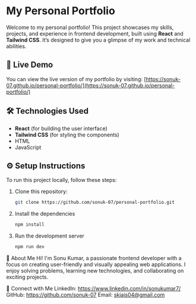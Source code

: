 # My Personal Portfolio

Welcome to my personal portfolio! This project showcases my skills, projects, and experience in frontend development, built using **React** and **Tailwind CSS**. It’s designed to give you a glimpse of my work and technical abilities.

## 🚀 Live Demo
You can view the live version of my portfolio by visiting: [https://sonuk-07.github.io/personal-portfolio/](https://sonuk-07.github.io/personal-portfolio/)

## 🛠️ Technologies Used
- **React** (for building the user interface)
- **Tailwind CSS** (for styling the components)
- HTML
- JavaScript

## ⚙️ Setup Instructions

To run this project locally, follow these steps:

1. Clone this repository:
   ```bash
   git clone https://github.com/sonuk-07/personal-portfolio.git

2. Install the dependencies
   ```bash
   npm install
3. Run the development server
   ```bash
   npm run dev
📝 About Me
Hi! I'm Sonu Kumar, a passionate frontend developer with a focus on creating user-friendly and visually appealing web applications. I enjoy solving problems, learning new technologies, and collaborating on exciting projects.

🔗 Connect with Me
LinkedIn: https://www.linkedin.com/in/sonukumar7/
GitHub: https://github.com/sonuk-07
Email: skjais04@gmail.com
